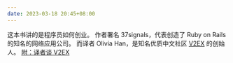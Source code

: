 ```yaml
---
date: 2023-03-18 20:45+08:00
---
```


这本书讲的是程序员如何创业。
作者署名 37signals，代表创造了 Ruby on Rails 的知名的网络应用公司。
而译者 Olivia Han，是知名优质中文社区 [V2EX](https://www.v2ex.com/?r=xieyuheng) 的创始人。
[附：译者谈 V2EX](https://www.ifanr.com/22202)

<readonlylink href="https://books.readonly.link/rework/book.json" />
